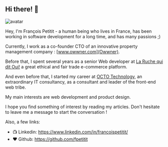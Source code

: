 ## Hi there! 👋

<img class="avatar" src="/assets/images/fpe-hope.jpeg" alt="avatar">

Hey, I'm François Petitit - a human being who lives in France, has been working in software development for a long time, and has many passions ;)

Currently, I work as a co-founder CTO of an innovative property management company : [www.owwner.com](Owwner). 

Before that, I spent several years as a senior Web developer at [La Ruche qui dit Oui!](www.laruchequiditoui.fr) a great ethical and fair trade e-commerce platform.

And even before that, I started my career at [OCTO Technology](www.octo.com), an extraordinary IT consultancy, as a consultant and leader of the front-end web tribe.

My main interests are web development and product design.

I hope you find something of interest by reading my articles.
Don't hesitate to leave me a message to start the conversation !

Also, a few links:

- 📺 Linkedin: https://www.linkedin.com/in/francoispetitit/
- ❤️ Github: https://github.com/fpetitit

